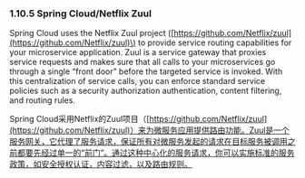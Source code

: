 ### 1.10.5 Spring Cloud/Netflix Zuul

Spring Cloud uses the Netflix Zuul project \([https://github.com/Netflix/zuul](https://github.com/Netflix/zuul)\) to provide service routing capabilities for your microservice application. Zuul is a service gateway that proxies service requests and makes sure that all calls to your microservices go through a single “front door” before the targeted service is invoked. With this centralization of service calls, you can enforce standard service policies such as a security authorization authentication, content filtering, and routing rules.

Spring Cloud采用Netflix的Zuul项目（[https://github.com/Netflix/zuul](https://github.com/Netflix/zuul)）来为微服务应用提供路由功能。Zuul是一个服务网关，它代理了服务请求，保证所有对微服务发起的请求在目标服务被调用之前都要先经过单一的“前门”。通过这种中心化的服务请求，你可以实施标准的服务政策，如安全授权认证，内容过滤，以及路由规则。

